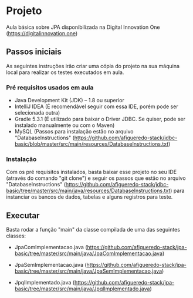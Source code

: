 # Projeto
Aula básica sobre JPA disponibilizada na Digital Innovation One (https://digitalinnovation.one)

## Passos iniciais
As seguintes instruções irão criar uma cópia do projeto na sua máquina local para realizar os testes executados em aula.

### Pré requisitos usados em aula
- Java Development Kit (JDK) – 1.8 ou superior
- IntelliJ IDEA (É recomendável seguir com essa IDE, porém pode ser selecionada outra)
- Gradle 5.3.1 (É utilizado para baixar o Driver JDBC. Se quiser, pode ser instalado manualmente ou com o Maven)
- MySQL (Passos para instalação estão no arquivo "DatabaseInstructions" (https://github.com/afigueredo-stack/jdbc-basic/blob/master/src/main/resources/DatabaseInstructions.txt)

### Instalação
Com os pré requisitos instalados, basta baixar esse projeto no seu IDE (através do comando "git clone") e seguir os passos que estão no arquivo "DatabaseInstructions" (https://github.com/afigueredo-stack/jdbc-basic/tree/master/src/main/java/resources/DatabaseInstructions.txt) para instanciar os bancos de dados, tabelas e alguns registros para teste.

## Executar
Basta rodar a função "main" da classe compilada de uma das seguintes classes:

- JpaComImplementacao.java (https://github.com/afigueredo-stack/jpa-basic/tree/master/src/main/java/JpaComImplementacao.java)

- JpaSemImplementacao.java (https://github.com/afigueredo-stack/jpa-basic/tree/master/src/main/java/JpaSemImplementacao.java)

- JpqlImplementado.java (https://github.com/afigueredo-stack/jpa-basic/tree/master/src/main/java/JpqlImplementado.java)